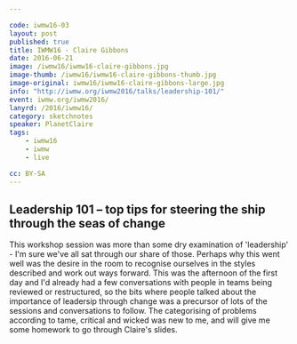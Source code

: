 ```yaml
---

code: iwmw16-03
layout: post
published: true
title: IWMW16 - Claire Gibbons
date: 2016-06-21
image: /iwmw16/iwmw16-claire-gibbons.jpg
image-thumb: /iwmw16/iwmw16-claire-gibbons-thumb.jpg
image-original: iwmw16/iwmw16-claire-gibbons-large.jpg
info: "http://iwmw.org/iwmw2016/talks/leadership-101/"
event: iwmw.org/iwmw2016/
lanyrd: /2016/iwmw16/
category: sketchnotes
speaker: PlanetClaire
tags:
    - iwmw16
    - iwmw
    - live

cc: BY-SA
---
```


## Leadership 101 – top tips for steering the ship through the seas of change

This workshop session was more than some dry examination of 'leadership' - I'm sure we've all sat through our share of those. Perhaps why this went well was the desire in the room to recognise ourselves in the styles described and work out ways forward. This was the afternoon of the first day and I'd already had a few conversations with people in teams being reviewed or restructured,  so the bits where people talked about the importance of leadersip through change was a precursor of lots of the sessions and conversations to follow. The categorising of problems according to tame, critical and wicked was new to me, and will give me some homework to go through Claire's slides.
